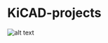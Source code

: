 # KiCAD-projects
![alt text](https://github.com/airlomba/KiCAD-projects/Multibus-1-extender/PCB_shot.jpg?raw=true)
